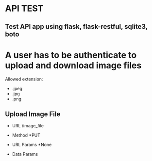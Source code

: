 # API TEST

## Test API app using flask, flask-restful, sqlite3, boto

# A user has to be authenticate to upload and download image files
Allowed  extension:
* .jpeg
* .jpg
* .png

## Upload Image File
* URL
   /image_file
  
* Method
   *PUT

* URL Params
  *None
 
* Data Params
  
